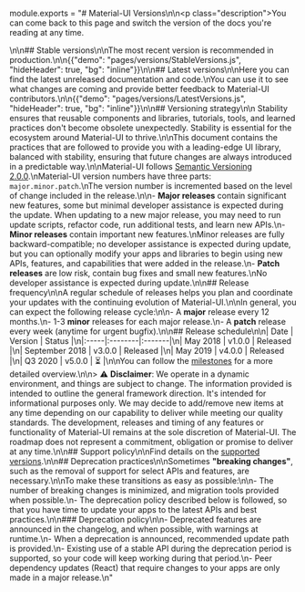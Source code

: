 module.exports = "# Material-UI Versions\n\n<p class=\"description\">You can come back to this page and switch the version of the docs you're reading at any time.</p>\n\n## Stable versions\n\nThe most recent version is recommended in production.\n\n{{\"demo\": \"pages/versions/StableVersions.js\", \"hideHeader\": true, \"bg\": \"inline\"}}\n\n## Latest versions\n\nHere you can find the latest unreleased documentation and code.\nYou can use it to see what changes are coming and provide better feedback to Material-UI contributors.\n\n{{\"demo\": \"pages/versions/LatestVersions.js\", \"hideHeader\": true, \"bg\": \"inline\"}}\n\n## Versioning strategy\n\n Stability ensures that reusable components and libraries, tutorials, tools, and learned practices don't become obsolete unexpectedly. Stability is essential for the ecosystem around Material-UI to thrive.\n\nThis document contains the practices that are followed to provide you with a leading-edge UI library, balanced with stability, ensuring that future changes are always introduced in a predictable way.\n\nMaterial-UI follows [Semantic Versioning 2.0.0](https://semver.org/).\nMaterial-UI version numbers have three parts: `major.minor.patch`.\nThe version number is incremented based on the level of change included in the release.\n\n- **Major releases** contain significant new features, some but minimal developer assistance is expected during the update. When updating to a new major release, you may need to run update scripts, refactor code, run additional tests, and learn new APIs.\n- **Minor releases** contain important new features.\nMinor releases are fully backward-compatible; no developer assistance is expected during update, but you can optionally modify your apps and libraries to begin using new APIs, features, and capabilities that were added in the release.\n- **Patch releases** are low risk, contain bug fixes and small new features.\nNo developer assistance is expected during update.\n\n## Release frequency\n\nA regular schedule of releases helps you plan and coordinate your updates with the continuing evolution of Material-UI.\n\nIn general, you can expect the following release cycle:\n\n- A **major** release every 12 months.\n- 1-3 **minor** releases for each major release.\n- A **patch** release every week (anytime for urgent bugfix).\n\n## Release schedule\n\n| Date | Version | Status |\n|:-----|:--------|:-------|\n| May 2018 | v1.0.0 | Released |\n| September 2018 | v3.0.0 | Released |\n| May 2019 | v4.0.0 | Released |\n| Q3 2020 | v5.0.0 | ⏳ |\n\nYou can follow the [milestones](https://github.com/Foso/material-ui/milestones) for a more detailed overview.\n\n> ⚠️ **Disclaimer**: We operate in a dynamic environment, and things are subject to change. The information provided is intended to outline the general framework direction. It's intended for informational purposes only. We may decide to add/remove new items at any time depending on our capability to deliver while meeting our quality standards. The development, releases and timing of any features or functionality of Material-UI remains at the sole discretion of Material-UI. The roadmap does not represent a commitment, obligation or promise to deliver at any time.\n\n## Support policy\n\nFind details on the [supported versions](/getting-started/support/#supported-versions).\n\n## Deprecation practices\n\nSometimes **\"breaking changes\"**, such as the removal of support for select APIs and features, are necessary.\n\nTo make these transitions as easy as possible:\n\n- The number of breaking changes is minimized, and migration tools provided when possible.\n- The deprecation policy described below is followed, so that you have time to update your apps to the latest APIs and best practices.\n\n### Deprecation policy\n\n- Deprecated features are announced in the changelog, and when possible, with warnings at runtime.\n- When a deprecation is announced, recommended update path is provided.\n- Existing use of a stable API during the deprecation period is supported, so your code will keep working during that period.\n- Peer dependency updates (React) that require changes to your apps are only made in a major release.\n"